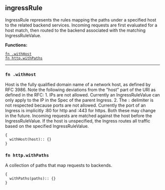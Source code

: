 
## ingressRule
IngressRule represents the rules mapping the paths under a specified host to the related backend services. Incoming requests are first evaluated for a host match, then routed to the backend associated with the matching IngressRuleValue.

**Functions:**

[`fn .withHost`](#fn-withhost)  
[`fn http.withPaths`](#fn-httpwithpaths)  

---


### `fn .withHost`
Host is the fully qualified domain name of a network host, as defined by RFC 3986. Note the following deviations from the "host" part of the URI as defined in the RFC: 1. IPs are not allowed. Currently an IngressRuleValue can only apply to the
	  IP in the Spec of the parent Ingress.
2. The `:` delimiter is not respected because ports are not allowed.
	  Currently the port of an Ingress is implicitly :80 for http and
	  :443 for https.
Both these may change in the future. Incoming requests are matched against the host before the IngressRuleValue. If the host is unspecified, the Ingress routes all traffic based on the specified IngressRuleValue.
```jsonnet
{
  withHost(host):: {}
}
```

### `fn http.withPaths`
A collection of paths that map requests to backends.
```jsonnet
{
  withPaths(paths):: {}
}
```


